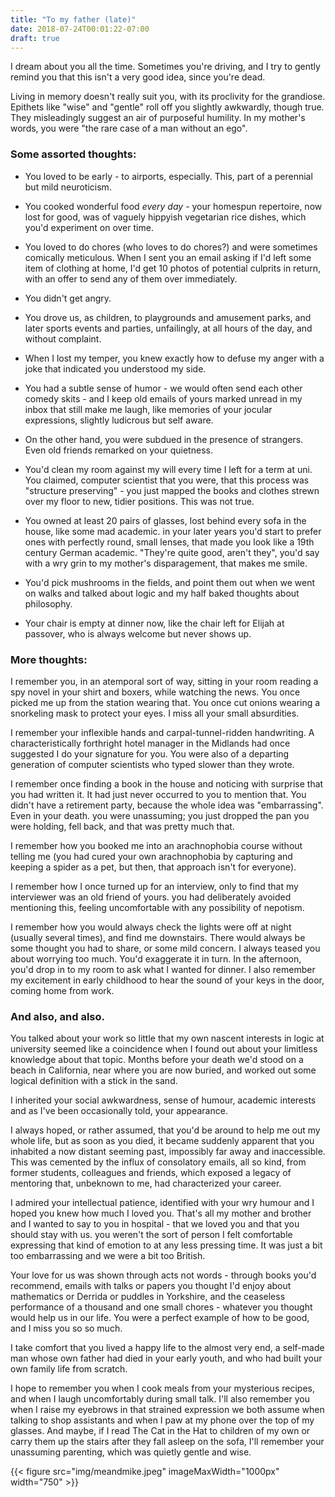 ```yaml
---
title: "To my father (late)"
date: 2018-07-24T00:01:22-07:00
draft: true
---
```



I dream about you all the time. Sometimes you're driving, and I try to gently remind you that this isn't a very good idea, since you're dead.

Living in memory doesn't really suit you, with its proclivity for the grandiose. Epithets like "wise" and "gentle" roll off you slightly awkwardly, though true. They misleadingly suggest an air of purposeful humility. In my mother's words, you were "the rare case of a man without an ego".

### Some assorted thoughts:

* You loved to be early - to airports, especially. This, part of a perennial but mild neuroticism.

* You cooked wonderful food *every day* - your homespun repertoire, now lost for good, was of vaguely hippyish vegetarian rice dishes, which you'd experiment on over time.

* You loved to do chores (who loves to do chores?) and were sometimes comically meticulous. When I sent you an email asking if I'd left some item of clothing at home, I'd get 10 photos of potential culprits in return, with an offer to send any of them over immediately.

* You didn't get angry.

* You drove us, as children, to playgrounds and amusement parks, and later sports events and parties, unfailingly, at all hours of the day, and without complaint.

* When I lost my temper, you knew exactly how to defuse my anger with a joke that indicated you understood my side.

* You had a subtle sense of humor - we would often send each other comedy skits - and I keep old emails of yours marked unread in my inbox that still make me laugh, like memories of your jocular expressions, slightly ludicrous but self aware.

* On the other hand, you were subdued in the presence of strangers. Even old friends remarked on your quietness.

* You'd clean my room against my will every time I left for a term at uni. You claimed, computer scientist that you were, that this process was "structure preserving" - you just mapped the books and clothes strewn over my floor to new, tidier positions. This was not true.

* You owned at least 20 pairs of glasses, lost behind every sofa in the house, like some mad academic. in your later years you'd start to prefer ones with perfectly round, small lenses, that made you look like a 19th century German academic. "They're quite good, aren't they", you'd say with a wry grin to my mother's disparagement, that makes me smile.

* You'd pick mushrooms in the fields, and point them out when we went on walks and talked about logic and my half baked thoughts about philosophy.

* Your chair is empty at dinner now, like the chair left for Elijah at passover, who is always welcome but never shows up.

### More thoughts:

I remember you, in an atemporal sort of way, sitting in your room reading a spy novel in your shirt and boxers, while watching the news. You once picked me up from the station wearing that. You once cut onions wearing a snorkeling mask to protect your eyes. I miss all your small absurdities.

I remember your inflexible hands and carpal-tunnel-ridden handwriting. A characteristically forthright hotel manager in the Midlands had once suggested I do your signature for you. You were also of a departing generation of computer scientists who typed slower than they wrote.

I remember once finding a book in the house and noticing with surprise that you had written it. It had just never occurred to you to mention that. You didn't have a retirement party, because the whole idea was "embarrassing". Even in your death. you were unassuming; you just dropped the pan you were holding, fell back, and that was pretty much that.

I remember how you booked me into an arachnophobia course without telling me (you had cured your own arachnophobia by capturing and keeping a spider as a pet, but then, that approach isn't for everyone).

I remember how I once turned up for an interview, only to find that my interviewer was an old friend of yours. you had deliberately avoided mentioning this, feeling uncomfortable with any possibility of nepotism.

I remember how you would always check the lights were off at night (usually several times), and find me downstairs. There would always be some thought you had to share, or some mild concern. I always teased you about worrying too much. You'd exaggerate it in turn. In the afternoon, you'd drop in to my room to ask what I wanted for dinner. I also remember my excitement in early childhood to hear the sound of your keys in the door, coming home from work.

### And also, and also.

You talked about your work so little that my own nascent interests in logic at university seemed like a coincidence when I found out about your limitless knowledge about that topic. Months before your death we'd stood on a beach in California, near where you are now buried, and worked out some logical definition with a stick in the sand.

I inherited your social awkwardness, sense of humour, academic interests and as I've been occasionally told, your appearance.


I always hoped, or rather assumed, that you'd be around to help me out my whole life, but as soon as you died, it became suddenly apparent that you inhabited a now distant seeming past, impossibly far away and inaccessible. This was cemented by the influx of consolatory emails, all so kind, from former students, colleagues and friends, which exposed a legacy of mentoring that, unbeknown to me, had characterized your career.

I admired your intellectual patience, identified with your wry humour and I hoped you knew how much I loved you. That's all my mother and brother and I wanted to say to you in hospital - that we loved you and that you should stay with us. you weren't the sort of person I felt comfortable expressing that kind of emotion to at any less pressing time. It was just a bit too embarrassing and we were a bit too British.

Your love for us was shown through acts not words - through books you'd recommend, emails with talks or papers you thought I'd enjoy about mathematics or Derrida or puddles in Yorkshire, and the ceaseless performance of a thousand and one small chores  - whatever you thought would help us in our life. You were a perfect example of how to be good, and I miss you so so much.

I take comfort that you lived a happy life to the almost very end, a self-made man whose own father had died in your early youth, and who had built your own family life from scratch.

I hope to remember you when I cook meals from your mysterious recipes, and when I laugh uncomfortably during small talk. I'll also remember you when I raise my eyebrows in that strained expression we both assume when talking to shop assistants and when I paw at my phone over the top of my glasses. And maybe, if I read The Cat in the Hat to children of my own or carry them up the stairs after they fall asleep on the sofa, I'll remember your unassuming parenting, which was quietly gentle and wise.

{{< figure src="img/meandmike.jpeg" imageMaxWidth="1000px" width="750" >}}
